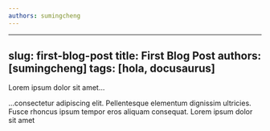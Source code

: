```yaml
---
authors: sumingcheng
---
```

---
slug: first-blog-post
title: First Blog Post
authors: [sumingcheng]
tags: [hola, docusaurus]
---

Lorem ipsum dolor sit amet...

<!-- truncate -->

...consectetur adipiscing elit. Pellentesque elementum dignissim ultricies. Fusce rhoncus ipsum tempor eros aliquam consequat. Lorem ipsum dolor sit amet
